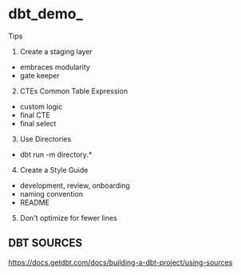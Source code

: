 # dbt_demo_

Tips

1. Create a staging layer 
- embraces modularity
- gate keeper

2. CTEs Common Table Expression
- custom logic
- final CTE
- final select

3. Use Directories
- dbt run -m directory.*

4. Create a Style Guide
- development, review, onboarding
- naming convention
- README

5. Don't optimize for fewer lines

## DBT SOURCES
https://docs.getdbt.com/docs/building-a-dbt-project/using-sources


